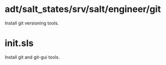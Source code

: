 adt/salt_states/srv/salt/engineer/git
==========

Install git versioning tools. 

init.sls
===

Install git and git-gui tools.

